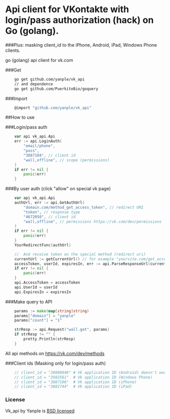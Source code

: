 Api client for VKontakte with login/pass authorization (hack) on Go (golang).
==========
###Plus: masking client_id to the iPhone, Android, iPad, Windows Phone clients.

go (golang) api client for vk.com

###Get
```Bash
    go get github.com/yanple/vk_api
    // and dependence
    go get github.com/PuerkitoBio/goquery
```

###Import
```Go
    @import "github.com/yanple/vk_api"
```

##How to use

###Login/pass auth

```Go
	var api vk_api.Api
	err := api.LoginAuth(
		"email/phone",
		"pass",
		"3087104", // client id
		"wall,offline", // scope (permissions)
	)
	if err != nil {
		panic(err)
	}
```

###By user auth (click "allow" on special vk page)
```Go
	var api vk_api.Api
	authUrl, err := api.GetAuthUrl(
		"domain.com/method_get_access_token", // redirect URI
		"token", // response type
		"4672050", // client id
		"wall,offline", // permissions https://vk.com/dev/permissions
	)
	if err != nil {
		panic(err)
	}
	YourRedirectFunc(authUrl)

	//	And receive token on the special method (redirect uri)
	currentUrl := getCurrentUrl() // for example "yoursite.com/get_access_token#access_token=3304fdb7c3b69ace6b055c6cba34e5e2f0229f7ac2ee4ef46dc9f0b241143bac993e6ced9a3fbc111111&expires_in=0&user_id=1"
	accessToken, userId, expiresIn, err := api.ParseResponseUrl(currentUrl)
	if err != nil {
		panic(err)
	}
	api.AccessToken = accessToken
	api.UserId = userId
	api.ExpiresIn = expiresIn
```

###Make query to API
```Go
	params := make(map[string]string)
	params["domain"] = "yanple"
	params["count"] = "1"

	strResp := api.Request("wall.get", params)
	if strResp != "" {
		pretty.Println(strResp)
	}
```

All api methods on https://vk.com/dev/methods

###Client ids (Masking only for login/pass auth)
```Go
    // client_id = "28909846" # Vk application ID (Android) doesn't work.
	// client_id = "3502561"  # Vk application ID (Windows Phone)
	// client_id = "3087106"  # Vk application ID (iPhone)
	// client_id = "3682744"  # Vk application ID (iPad)
```

### License
Vk_api by Yanple is [BSD licensed](./LICENSE)
